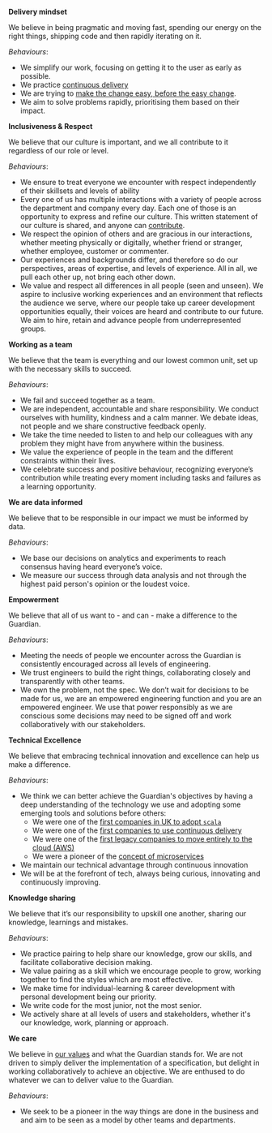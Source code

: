 **Delivery mindset**

We believe in being pragmatic and moving fast, spending our energy on the right things, shipping code and then rapidly iterating on it. 

_Behaviours_:
- We simplify our work, focusing on getting it to the user as early as possible.
- We practice [continuous delivery](https://en.wikipedia.org/wiki/Continuous_delivery)
- We are trying to [make the change easy, before the easy change](https://twitter.com/KentBeck/status/250733358307500032).   
- We aim to solve problems rapidly, prioritising them based on their impact.

**Inclusiveness & Respect** 

We believe that our culture is important, and we all contribute to it regardless of our role or level.

_Behaviours_:
 - We ensure to treat everyone we encounter with respect independently of their skillsets and levels of ability
 - Every one of us has multiple interactions with a variety of people across the department and company every day. Each one of those is an opportunity to express and refine our culture. This written statement of our culture is shared, and anyone can [contribute](CONTRIBUTING.md).
 - We respect the opinion of others and are gracious in our interactions, whether meeting physically or digitally, whether friend or stranger, whether employee, customer or commenter.
 - Our experiences and backgrounds differ, and therefore so do our perspectives, areas of expertise, and levels of experience. All in all, we pull each other up, not bring each other down.
 - We value and respect all differences in all people (seen and unseen). We aspire to inclusive working experiences and an environment that reflects the audience we serve, where our people take up career development opportunities equally, their voices are heard and contribute to our future. We aim to hire, retain and advance people from underrepresented groups.


**Working as a team**

We believe that the team is everything and our lowest common unit, set up with the necessary skills to succeed.

_Behaviours_:
 - We fail and succeed together as a team.
 - We are independent, accountable and share responsibility. We conduct ourselves with humility, kindness and a calm manner. We debate ideas, not people and we share constructive feedback openly. 
 - We take the time needed to listen to and help our colleagues with any problem they might have from anywhere within the business.
 - We value the experience of people in the team and the different constraints within their lives. 
 - We celebrate success and positive behaviour, recognizing everyone’s contribution while treating every moment including tasks and failures as a learning opportunity.

**We are data informed** 

We believe that to be responsible in our impact we must be informed by data.

_Behaviours_: 
 - We base our decisions on analytics and experiments to reach consensus having heard everyone’s voice. 
 - We measure our success through data analysis and not through the highest paid person's opinion or the loudest voice.

**Empowerment**

We believe that all of us want to - and can - make a difference to the Guardian.

_Behaviours_: 
  - Meeting the needs of people we encounter across the Guardian is consistently encouraged across all levels of engineering.
  - We trust engineers to build the right things, collaborating closely and transparently with other teams.
  - We own the problem, not the spec. We don’t wait for decisions to be made for us, we are an empowered engineering function and you are an empowered engineer. We use that power responsibly as we are conscious some decisions may need to be signed off and work collaboratively with our stakeholders.

**Technical Excellence** 

We believe that embracing technical innovation and excellence can help us make a difference.

_Behaviours_:
- We think we can better achieve the Guardian's objectives by having a deep understanding of the technology we use and adopting some emerging tools and solutions before others:
    - We were one of the [first companies in UK to adopt `scala`](https://www.theguardian.com/info/developer-blog/2013/apr/26/how-the-guardian-built-scalable-foundation)
    - We were one of the [first companies to use continuous delivery](https://www.theguardian.com/info/developer-blog/2015/jan/05/delivering-continuous-delivery-continuously)
    - We were one of the [first legacy companies to move entirely to the cloud (AWS)](http://perspectives.mvdirona.com/2016/03/a-decade-of-innovation/)
    - We were a pioneer of the [concept of microservices](https://martinfowler.com/articles/microservices.html#footnote-etymology)
 - We maintain our technical advantage through continuous innovation
 - We will be at the forefront of tech, always being curious, innovating and continuously improving.

**Knowledge sharing**

We believe that it’s our responsibility to upskill one another, sharing our knowledge, learnings and mistakes. 

_Behaviours_:
 - We practice pairing to help share our knowledge, grow our skills, and facilitate collaborative decision making.
 - We value pairing as a skill which we encourage people to grow, working together to find the styles which are most effective.
 - We make time for individual-learning & career development with personal development being our priority.
 - We write code for the most junior, not the most senior.
 - We actively share at all levels of users and stakeholders, whether it's our knowledge, work, planning or approach.

**We care**
 
We believe in [our values](https://workforus.theguardian.com/our-values) and what the Guardian stands for. We are not driven to simply deliver the implementation of a specification, but delight in working collaboratively to achieve an objective. We are enthused to do whatever we can to deliver value to the Guardian.

_Behaviours_: 
 - We seek to be a pioneer in the way things are done in the business and and aim to be seen as a model by other teams and departments.
     
 
